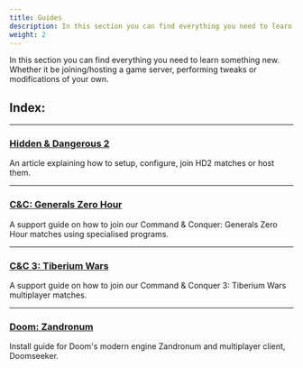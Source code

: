 ```yaml
---
title: Guides
description: In this section you can find everything you need to learn something new. Whether it be joining/hosting a game server, performing tweaks or modifications of your own.
weight: 2
---
```


In this section you can find everything you need to learn something new. Whether it be joining/hosting a game server, performing tweaks or modifications of your own.

## Index:

---

### [Hidden & Dangerous 2](/guides/hd2)  
An article explaining how to setup, configure, join HD2 matches or host them.

---

### [C&C: Generals Zero Hour](/guides/cnczh)
A support guide on how to join our Command & Conquer: Generals Zero Hour matches using specialised programs.

---

### [C&C 3: Tiberium Wars](/guides/cnc3)
A support guide on how to join our Command & Conquer 3: Tiberium Wars multiplayer matches.

---

### [Doom: Zandronum](/guides/doom)
Install guide for Doom's modern engine Zandronum and multiplayer client, Doomseeker.